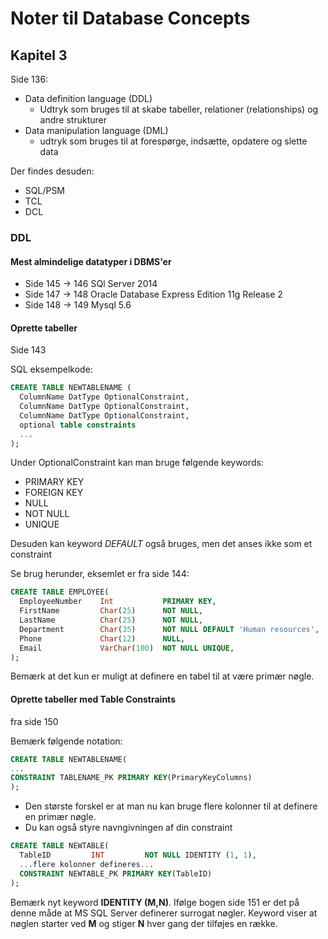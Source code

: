 # Noter til Database Concepts
## Kapitel 3
Side 136:
- Data definition language (DDL)
  - Udtryk som bruges til at skabe tabeller, relationer (relationships) og andre strukturer
- Data manipulation language (DML)
  - udtryk som bruges til at forespørge, indsætte, opdatere og slette data 

Der findes desuden:
- SQL/PSM
- TCL
- DCL
### DDL
#### Mest almindelige datatyper i DBMS'er
- Side 145 -> 146 SQl Server 2014
- Side 147 -> 148 Oracle Database Express Edition 11g Release 2
- Side 148 -> 149 Mysql 5.6

#### Oprette tabeller
Side 143

SQL eksempelkode:
```SQL
CREATE TABLE NEWTABLENAME (
  ColumnName DatType OptionalConstraint,
  ColumnName DatType OptionalConstraint,
  ColumnName DatType OptionalConstraint,
  optional table constraints
  ...
);
```
Under OptionalConstraint kan man bruge følgende keywords:
- PRIMARY KEY
- FOREIGN KEY
- NULL
- NOT NULL
- UNIQUE

Desuden kan keyword *DEFAULT* også bruges, men det anses ikke som et constraint

Se brug herunder, eksemlet er fra side 144:
```SQL
CREATE TABLE EMPLOYEE(
  EmployeeNumber    Int           PRIMARY KEY,
  FirstName         Char(25)      NOT NULL,
  LastName          Char(25)      NOT NULL,
  Department        Char(35)      NOT NULL DEFAULT 'Human resources',
  Phone             Char(12)      NULL,
  Email             VarChar(100)  NOT NULL UNIQUE,
);
```
Bemærk at det kun er muligt at definere en tabel til at være primær nøgle.
#### Oprette tabeller med Table Constraints
fra side 150

Bemærk følgende notation:
```SQL
CREATE TABLE NEWTABLENAME(
...
CONSTRAINT TABLENAME_PK PRIMARY KEY(PrimaryKeyColumns)
);
```
- Den største forskel er at man nu kan bruge flere kolonner til at definere en primær nøgle.
- Du kan også styre navngivningen af din constraint

```SQL
CREATE TABLE NEWTABLE(
  TableID         INT         NOT NULL IDENTITY (1, 1),
  ...flere kolonner defineres...
  CONSTRAINT NEWTABLE_PK PRIMARY KEY(TableID)
);
```
Bemærk nyt keyword **IDENTITY (M,N)**. Ifølge bogen side 151 er det på denne måde at MS SQL Server definerer surrogat nøgler. Keyword viser at nøglen starter ved **M** og stiger **N** hver gang der tilføjes en række.

